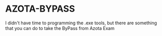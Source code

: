 # AZOTA-BYPASS
I didn't have time to programming the .exe tools, but there are something that you can do to take the ByPass from Azota Exam

